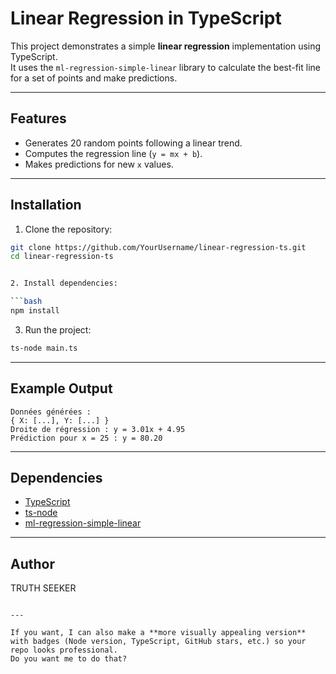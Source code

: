 # Linear Regression in TypeScript

This project demonstrates a simple **linear regression** implementation using TypeScript.  
It uses the `ml-regression-simple-linear` library to calculate the best-fit line for a set of points and make predictions.

---

## Features

- Generates 20 random points following a linear trend.
- Computes the regression line (`y = mx + b`).
- Makes predictions for new `x` values.

---

## Installation

1. Clone the repository:

```bash
git clone https://github.com/YourUsername/linear-regression-ts.git
cd linear-regression-ts


2. Install dependencies:

```bash
npm install
```

3. Run the project:

```bash
ts-node main.ts
```

---

## Example Output

```
Données générées :
{ X: [...], Y: [...] }
Droite de régression : y = 3.01x + 4.95
Prédiction pour x = 25 : y = 80.20
```

---

## Dependencies

* [TypeScript](https://www.typescriptlang.org/)
* [ts-node](https://www.npmjs.com/package/ts-node)
* [ml-regression-simple-linear](https://www.npmjs.com/package/ml-regression-simple-linear)

---

## Author

TRUTH SEEKER

```

---

If you want, I can also make a **more visually appealing version** with badges (Node version, TypeScript, GitHub stars, etc.) so your repo looks professional.  
Do you want me to do that?
```
